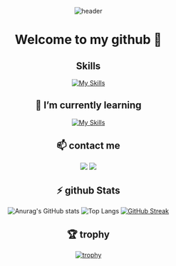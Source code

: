 
<div align="center">
  
![header](https://capsule-render.vercel.app/api?type=wave&color=auto&height=300&section=header&text=jason%20darell&fontSize=90)
  
<h1>Welcome to my github 👋</h1> 

<h2 align="center">Skills</h2>

[![My Skills](https://skillicons.dev/icons?i=js,nodejs,python,react,mongo,mysql,vscode)](https://skillicons.dev)

<h2>🌱 I’m currently learning</h2>

[![My Skills](https://skillicons.dev/icons?i=django,vite,java,androidstudio,r)](https://skillicons.dev)

<h2>📫 contact me</h2>
<div>
<a href="https://www.instagram.com/jasondarell_06/"><img src="https://img.shields.io/badge/Instagram-E4405F?style=flat-square&logo=instagram&logoColor=white"/></a> 
<img src="https://img.shields.io/badge/gmail-EA4335?style=flat-square&logo=gmail&logoColor=white"/>
</div>
<h2>⚡ github Stats </h2>

![Anurag's GitHub stats](https://github-readme-stats.vercel.app/api?username=darelljay&show_icons=true&theme=radical)
![Top Langs](https://github-readme-stats.vercel.app/api/top-langs/?username=darelljay&layout=compact&theme=tokyonight)
[![GitHub Streak](https://streak-stats.demolab.com/?user=darelljay&theme=dark)](https://git.io/streak-stats)
<h2>🏆 trophy</h2>

[![trophy](https://github-profile-trophy.vercel.app/?username=darelljay&theme=discord)](https://github.com/ryo-ma/github-profile-trophy)
</div>
